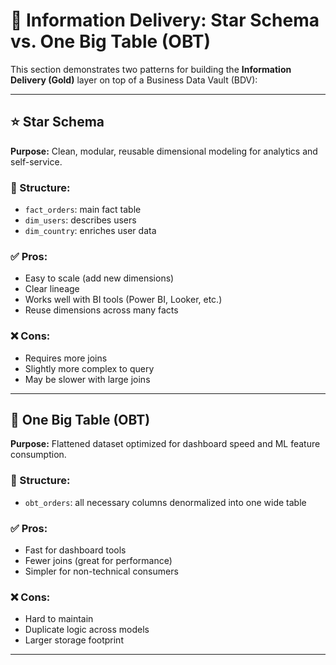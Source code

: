 # 🧠 Information Delivery: Star Schema vs. One Big Table (OBT)

This section demonstrates two patterns for building the **Information Delivery (Gold)** layer on top of a Business Data Vault (BDV):

---

## ⭐ Star Schema

**Purpose:** Clean, modular, reusable dimensional modeling for analytics and self-service.

### 🧱 Structure:
- `fact_orders`: main fact table
- `dim_users`: describes users
- `dim_country`: enriches user data

### ✅ Pros:
- Easy to scale (add new dimensions)
- Clear lineage
- Works well with BI tools (Power BI, Looker, etc.)
- Reuse dimensions across many facts

### ❌ Cons:
- Requires more joins
- Slightly more complex to query
- May be slower with large joins

---

## 🧱 One Big Table (OBT)

**Purpose:** Flattened dataset optimized for dashboard speed and ML feature consumption.

### 🧾 Structure:
- `obt_orders`: all necessary columns denormalized into one wide table

### ✅ Pros:
- Fast for dashboard tools
- Fewer joins (great for performance)
- Simpler for non-technical consumers

### ❌ Cons:
- Hard to maintain
- Duplicate logic across models
- Larger storage footprint

---
